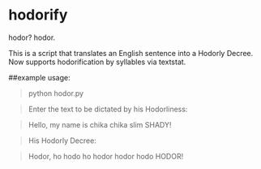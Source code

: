 # hodorify
hodor? hodor.

This is a script that translates an English sentence into a Hodorly Decree. Now supports hodorification by syllables via textstat.

##example usage:

> python hodor.py

> Enter the text to be dictated by his Hodorliness:

> Hello, my name is chika chika slim SHADY!

> His Hodorly Decree:

> Hodor, ho hodo ho hodor hodor hodo HODOR!
